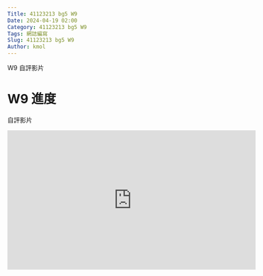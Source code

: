 ```yaml
---
Title: 41123213 bg5 W9
Date: 2024-04-19 02:00
Category: 41123213 bg5 W9
Tags: 網誌編寫
Slug: 41123213 bg5 W9
Author: kmol
---
```


W9 自評影片

<!-- PELICAN_END_SUMMARY -->

# W9 進度

自評影片

<iframe width="560" height="315" src="https://www.youtube.com/embed/uJiAT0QkdwM?si=dEHeve99ZFRBdB3L" title="YouTube video player" frameborder="0" allow="accelerometer; autoplay; clipboard-write; encrypted-media; gyroscope; picture-in-picture; web-share" referrerpolicy="strict-origin-when-cross-origin" allowfullscreen></iframe>